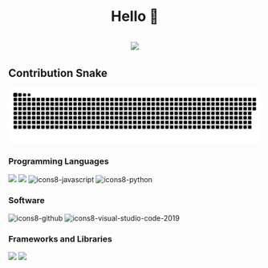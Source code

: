 <h1 align="center">Hello 👋</h1>

  <h2 align="center">
<img src="https://readme-typing-svg.herokuapp.com/?duration=3000&center=true&width=450&lines=Welcome+to+my+Github!;I%27m+Eduardo+Tejeda.;I%27m+a+student+in+Argentina."/>

## Contribution Snake 
![Snake animation](https://raw.githubusercontent.com/S3BAAS/S3BAAS/output/github-contribution-grid-snake-dark.svg)
<p>

### Programming Languages
<img width ='48px' src ='https://raw.githubusercontent.com/rahulbanerjee26/githubAboutMeGenerator/main/icons/html.svg'> </a>
<img width ='48px' src ='https://raw.githubusercontent.com/rahulbanerjee26/githubAboutMeGenerator/main/icons/css.svg'> </a>
![icons8-javascript](https://user-images.githubusercontent.com/76852813/172720095-d75caaaa-c8b8-497e-a1bf-54720da5f9ed.svg)
![icons8-python](https://user-images.githubusercontent.com/76852813/172720089-5ce0ea22-01c9-4444-8e70-a81501452b13.svg)

### Software
![icons8-github](https://user-images.githubusercontent.com/76852813/172732353-d8b662eb-8f1c-453a-82f4-00132b440aaa.svg)
![icons8-visual-studio-code-2019](https://user-images.githubusercontent.com/76852813/172722742-4c84455a-830a-4f69-8dcd-ac9437e52251.svg)

### Frameworks and Libraries
<img width ='48px' src ='https://img.icons8.com/?size=100&id=ytC17YjDcKHo&format=png&color=000000'> </a>
<img width ='48px' src ='https://img.icons8.com/?size=100&id=74402&format=png&color=000000'> </a>
</p>
